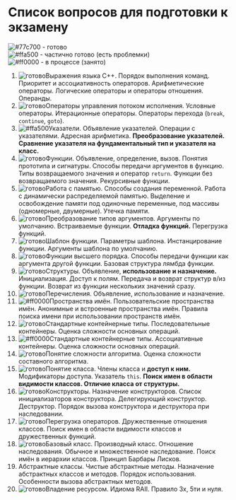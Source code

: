 # Список вопросов для подготовки к экзамену

![#77c700](https://placehold.co/15x15/77c700/77c700.png) - готово  
![#ffa500](https://placehold.co/15x15/ffa500/ffa500.png) - частично готово (есть проблемки)  
![#ff0000](https://placehold.co/15x15/ff0000/ff0000.png) - в процессе (занято)  

1. ![готово](https://placehold.co/15x15/77c700/77c700.png)Выражения языка С++. Порядок выполнения команд. Приоритет и ассоциативность операторов. Арифметические операторы. Логические операторы и операторы отношения. Операнды.
2. ![готово](https://placehold.co/15x15/77c700/77c700.png)Операторы управления потоком исполнения. Условные операторы. Итерационные операторы. Операторы перехода (`break`, `continue`, `goto`).
3. ![#ffa500](https://placehold.co/15x15/ffa500/ffa500.png)Указатели. Объявление указателей. Операции с указателями. Адресная арифметика. __Преобразование указателей. Сравнение указателя на фундаментальный тип и указателя на класс.__ 
4. ![готово](https://placehold.co/15x15/77c700/77c700.png)Функции. Объявление, определение, вызов. Понятия прототипа и сигнатуры. Способы передачи аргументов в функцию. Типы возвращаемого значения и оператор `return`. Функции без возвращаемого значения. Рекурсивные функции.
5. ![готово](https://placehold.co/15x15/77c700/77c700.png)Работа с памятью. Способы создания переменной. Работа с динамически распределяемой памятью. Выделение и освобождение памяти под одиночные переменные, под массивы (одномерные, двумерные). Утечка памяти.
6. ![готово](https://placehold.co/15x15/77c700/77c700.png)Преобразование типов аргументов. Аргументы по умолчанию. Встраиваемые функции. __Отладка функций.__ Перегрузка функций.
7. ![готово](https://placehold.co/15x15/77c700/77c700.png)Шаблон функции. Параметры шаблона. Инстанцирование функции. Аргументы шаблона по умолчанию.
8. ![готово](https://placehold.co/15x15/77c700/77c700.png)Функции высшего порядка. Способы передачи функции как аргумента другой функции. Базовая структура лямбда функции.
9. ![готово](https://placehold.co/15x15/77c700/77c700.png)Структуры. Объявление, __использование и назначение.__ Инициализация. Доступ к полям. Передача и возврат структур в/из функции. Возврат из функции нескольких значений сразу.
10. ![готово](https://placehold.co/15x15/77c700/77c700.png)Перечисления. Объявление, использование и назначение.
11. ![#ff0000](https://placehold.co/15x15/ff0000/ff0000.png)Пространства имён. Пользовательские пространства имён. Анонимные и встроенные пространства имён. Правила поиска имени при использовании пространств имён.
12. ![готово](https://placehold.co/15x15/77c700/77c700.png)Стандартные контейнерные типы. Последовательные контейнеры. Оценка сложности основных операций.
13. ![#ff0000](https://placehold.co/15x15/ff0000/ff0000.png)Стандартные контейнерные типы. Ассоциативные контейнеры. Оценка сложности основных операций.
14. ![готово](https://placehold.co/15x15/77c700/77c700.png)Понятие сложности алгоритма. Оценка сложности составного алгоритма.
15. ![готово](https://placehold.co/15x15/77c700/77c700.png)Понятие класса. Члены класса и __доступ к ним.__ Модификаторы доступа. Указатель `this`. __Поиск имен в области видимости классов. Отличие класса от структуры.__
16. ![готово](https://placehold.co/15x15/77c700/77c700.png)Конструкторы. Назначение конструкторов. Список инициализаторов конструктора. Делегирующий конструктор. Деструктор. Порядок вызова конструктора и деструктора при наследовании.
17. ![готово](https://placehold.co/15x15/77c700/77c700.png)Перегрузка операторов. Дружественные отношения классов. Поиск имен в области видимости классов и дружественных функций.
18. ![готово](https://placehold.co/15x15/77c700/77c700.png)Базовый класс. Производный класс. Отношение наследования. Обычное и множественное наследование. Поиск имён в иерархии классов. Принцип Барбары Лисков.
19. Абстрактные классы. Чистые абстрактные методы. Назначение абстрактных классов и методов. Порядок использования. Особенности вызова абстрактных методов.
20. ![готово](https://placehold.co/15x15/77c700/77c700.png)Владение ресурсом. Идиома RAII. Правило 3x, 5ти и нуля.
